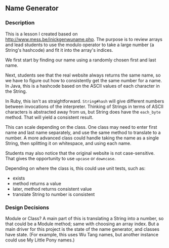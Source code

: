 ## Name Generator

### Description
This is a lesson I created based on http://www.mess.be/inickgenwuname.php. The purpose is to review arrays and lead students to use the modulo operator to take a large number (a String's hashcode) and fit it into the array's indices.

We first start by finding our name using a randomly chosen first and last name.

Next, students see that the real website always returns the same name, so we have to figure out how to consistently get the same number for a name. In Java, this is a hashcode based on the ASCII values of each character in the String.

In Ruby, this isn't as straightforward. `String#hash` will give different numbers between invocations of the interpreter. Thinking of Strings in terms of ASCII characters is abstracted away from us, but String does have the `each_byte` method. That will yield a consistent result.

This can scale depending on the class. One class may need to enter first name and last name separately, and use the same method to translate to a number. A more advanced class could handle taking the name as a single String, then splitting it on whitespace, and using each name.

Students may also notice that the original website is not case-sensitive. That gives the opportunity to use `upcase` or `downcase`.

Depending on where the class is, this could use unit tests, such as:
* exists
* method returns a value
* later, method returns consistent value
* translate String to number is consistent

### Design Decisions
Module or Class? A main part of this is translating a String into a number, so that could be a Module method; same with choosing an array index. But a main driver for this project is the state of the name generator, and classes have state. (For example, this uses Wu Tang names, but another instance could use My Little Pony names.)
